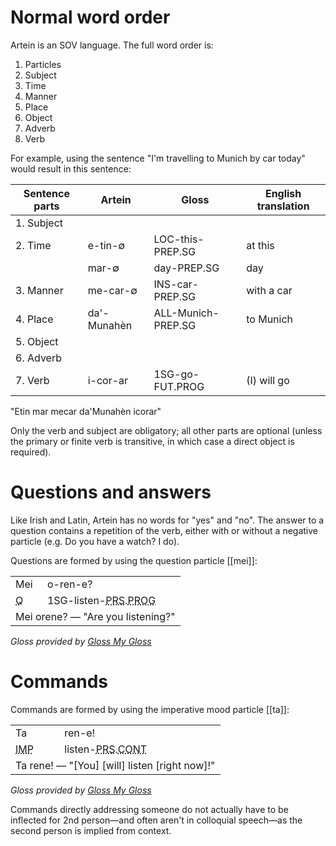 # Normal word order
Artein is an SOV language. The full word order is:
1. Particles
2. Subject
3. Time
4. Manner
5. Place
6. Object
7. Adverb
8. Verb

For example, using the sentence "I'm travelling to Munich by car today" would result in this sentence:

| Sentence parts | Artein      | Gloss              | English translation |
| -------------- | ----------- | ------------------ | ------------------- |
| 1. Subject     |             |                    |                     |
| 2. Time        | e-tin-∅     | LOC-this-PREP.SG   | at this             |
|                | mar-∅       | day-PREP.SG        | day                 |
| 3. Manner      | me-car-∅    | INS-car-PREP.SG    | with a car          |
| 4. Place       | da'-Munahèn | ALL-Munich-PREP.SG | to Munich           |
| 5. Object      |             |                    |                     |
| 6. Adverb      |             |                    |                     |
| 7. Verb        | i-cor-ar    | 1SG-go-FUT.PROG    | (I) will go         |

"Etin mar mecar da'Munahèn icorar"

Only the verb and subject are obligatory; all other parts are optional (unless the primary or finite verb is transitive, in which case a direct object is required).
# Questions and answers
Like Irish and Latin, Artein has no words for "yes" and "no". The answer to a question contains a repetition of the verb, either with or without a negative particle (e.g. Do you have a watch? I do).

Questions are formed by using the question particle [[mei]]:

<div id='outerTable'><table>
  <tr><td>Mei</td><td>o-ren-e?</td></tr>
  <tr><td><abbr class='abbrv sc' title='Question word or particle'>Q</abbr></td><td><a class='sc'>1SG</a>-listen-<abbr class='abbrv sc' title='Present tense'>PRS</abbr>.<abbr class='abbrv sc' title='Progressive aspect'>PROG</abbr></td></tr>
  <tr><td colspan=2>Mei orene? — "Are you listening?"</td></tr>
</table></div>
<i class='gmg-ack'>Gloss provided by <a href='https://neonnaut.github.io/'>Gloss My Gloss</a></i>

# Commands
Commands are formed by using the imperative mood particle [[ta]]:

<div id='outerTable'><table>
  <tr><td>Ta</td><td>ren-e!</td></tr>
  <tr><td><abbr class='abbrv sc' title='Imperative mood'>IMP</abbr></td><td>listen-<abbr class='abbrv sc' title='Present tense'>PRS</abbr>.<abbr class='abbrv sc' title='Continuous aspect; continuative aspect'>CONT</abbr></td></tr>
  <tr><td colspan=2>Ta rene! — "[You] [will] listen [right now]!"</td></tr>
</table></div>
<i class='gmg-ack'>Gloss provided by <a href='https://neonnaut.github.io/'>Gloss My Gloss</a></i>

Commands directly addressing someone do not actually have to be inflected for 2nd person—and often aren't in colloquial speech—as the second person is implied from context.